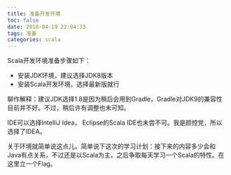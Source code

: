 ```yaml
---
title: 准备开发环境
toc: false
date: 2018-04-19 22:04:33
tags: 准备
categories: scala
---
```



Scala开发环境准备步骤如下：  
* 安装JDK环境，建议选择JDK8版本
* 安装Scala开发环境，选择最新版就行

聊作解释：建议JDK选择1.8是因为稍后会用到Gradle，Gradle对JDK9的兼容性目前并不好。不过，稍后许有调整也未可知。  

IDE可以选择IntelliJ Idea， Eclipse的Scala IDE也未尝不可。我是颜控党，所以选择了IDEA。  

关于环境就简单说这点儿。简单说下这次的学习计划：接下来的内容多少会和Java有点关系，不过还是以Scala为主，之后争取每天学习一个Scala的特性。在这里立一个Flag。

